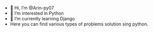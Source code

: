- 👋 Hi, I’m @Arin-py07
- 👀 I’m interested in Python
- 🌱 I’m currently learning Django
- Here you can find various types of problems solution sing python.


<!---
Arin-py07/Arin-py07 is a ✨ special ✨ repository because its `README.md` (this file) appears on your GitHub profile.
You can click the Preview link to take a look at your changes.
--->
